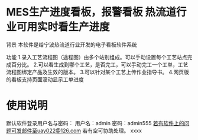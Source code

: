 # MES生产进度看板，报警看板 热流道行业可用实时看生产进度
 背景
 本软件是给宁波热流道行业开发的电子看板软件系统
 
 功能 
 1.录入工艺流程图（途程图）由多个站别组成。可以手动设置每个工艺站点完成百分比。
 2.可以看生成到哪个工艺，是否完工，可以手动完工一个工单，工艺流程图绑定产品及生效的版本。
 3.可以针对某个工艺上传作业指导书。 
 4.网页版的看板支持页面滚动显示工单进度
 
 # 使用说明
默认软件登录用户名与密码： 用户名：admin 密码：admin555
若有软件上的问题可发邮件至uay022@126.com 若有空可协助处理。
xxxx
